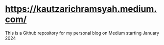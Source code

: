 # https://kautzarichramsyah.medium.com/ 
This is a Github repository for my personal blog on Medium starting January 2024 
